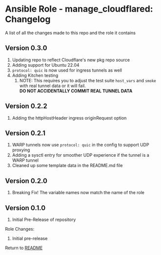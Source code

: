 Ansible Role - manage_cloudflared: Changelog
=====================================
A list of all the changes made to this repo and the role it contains

Version 0.3.0
-------------

1. Updating repo to reflect Cloudflare's new pkg repo source
2. Adding support for Ubuntu 22.04
3. `protocol: quic` is now used for ingress tunnels as well
4. Adding Kitchen testing
   1. NOTE: This requires you to adjust the test suite `host_vars` and `smoke` with real tunnel data or it will fail.  
   **DO NOT ACCIDENTALLY COMMIT REAL TUNNEL DATA**

Version 0.2.2
-------------

1. Adding the httpHostHeader ingress originRequest option

Version 0.2.1
-------------

1. WARP tunnels now use `protocol: quic` in the config to support UDP proxying
2. Adding a sysctl entry for smoother UDP experience if the tunnel is a WARP tunnel
3. Cleaned up some template data in the README.md file

Version 0.2.0
-------------

1. Breaking Fix! The variable names now match the name of the role

Version 0.1.0
-------------

1. Initial Pre-Release of repository

Role Changes:

1. Initial pre-release

Return to [README](README.md)
